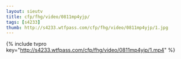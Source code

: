 ```yaml
--- 
layout: sieutv
title: cfp/fhg/video/0811mp4yjp/
tags: [s4233]
thumb: http://s4233.wtfpass.com/cfp/fhg/video/0811mp4yjp/1.jpg
---
```

{% include tvpro key="http://s4233.wtfpass.com/cfp/fhg/video/0811mp4yjp/1.mp4" %} 
